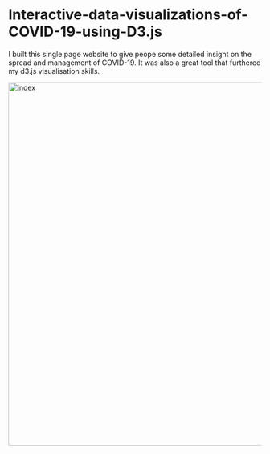 # Interactive-data-visualizations-of-COVID-19-using-D3.js

I built this single page website to give peope some detailed insight on the spread and management of COVID-19. It was also a great tool that furthered my d3.js visualisation skills.

<img width="725" alt="index" src="https://github.com/Yuvraj3079/Interactive-data-visualizations-of-COVID-19-using-D3.js/assets/20551371/481a8393-6e56-4529-87f6-28ae3e9310be">
